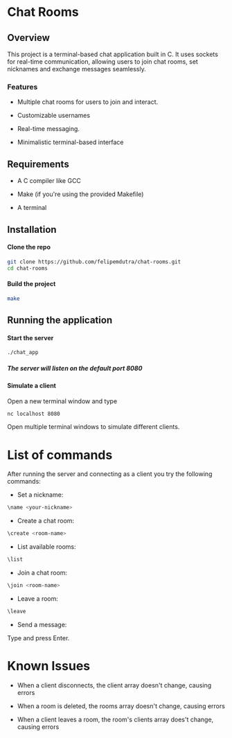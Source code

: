 # Chat Rooms

## Overview

This project is a terminal-based chat application built in C. It uses sockets
for real-time communication, allowing users to join chat rooms, set nicknames
and exchange messages seamlessly.

### Features

- Multiple chat rooms for users to join and interact.

- Customizable usernames

- Real-time messaging.

- Minimalistic terminal-based interface

## Requirements

- A C compiler like GCC

- Make (if you're using the provided Makefile)

- A terminal

## Installation

#### Clone the repo

```bash
git clone https://github.com/felipemdutra/chat-rooms.git
cd chat-rooms
```

#### Build the project
```bash
make
```

## Running the application

#### Start the server

```bash
./chat_app
```

##### The server will listen on the default port 8080

#### Simulate a client

Open a new terminal window and type

```bash
nc localhost 8080
```

Open multiple terminal windows to simulate different clients.

# List of commands

After running the server and connecting as a client you try the following commands:

- Set a nickname:

```bash
\name <your-nickname>
```

- Create a chat room:

```bash
\create <room-name>
```

- List available rooms:

```bash
\list
```

- Join a chat room:

```bash
\join <room-name>
```

- Leave a room:

```bash
\leave
```

- Send a message:

Type and press Enter.

# Known Issues

- When a client disconnects, the client array doesn't change, causing errors

- When a room is deleted, the rooms array doesn't change, causing errors

- When a client leaves a room, the room's clients array does't change, causing errors

